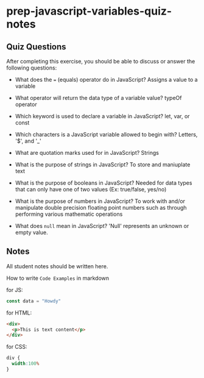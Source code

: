 # prep-javascript-variables-quiz-notes

## Quiz Questions

After completing this exercise, you should be able to discuss or answer the following questions:

- What does the `=` (equals) operator do in JavaScript?
  Assigns a value to a variable

- What operator will return the data type of a variable value?
  typeOf operator

- Which keyword is used to declare a variable in JavaScript?
  let, var, or const

- Which characters is a JavaScript variable allowed to begin with?
  Letters, '$', and '_'

- What are quotation marks used for in JavaScript?
  Strings


- What is the purpose of strings in JavaScript?
  To store and maniuplate text

- What is the purpose of booleans in JavaScript?
  Needed for data types that can only have one of two values (Ex: true/false, yes/no)

- What is the purpose of numbers in JavaScript?
  To work with and/or manipulate double precision floating point numbers such as through performing various mathematic operations

- What does `null` mean in JavaScript?
  'Null' represents an unknown or empty value.

## Notes

All student notes should be written here.


How to write `Code Examples` in markdown

for JS:
```javascript
const data = "Howdy"
```

for HTML:
```html
<div>
  <p>This is text content</p>
</div>
```

for CSS:
```css
div {
  width:100%
}
```
